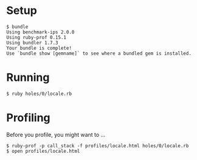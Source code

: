 Setup
=====

    $ bundle
    Using benchmark-ips 2.0.0
    Using ruby-prof 0.15.1
    Using bundler 1.7.3
    Your bundle is complete!
    Use `bundle show [gemname]` to see where a bundled gem is installed.

Running
=======

    $ ruby holes/0/locale.rb

Profiling
=========

Before you profile, you might want to ...

    $ ruby-prof -p call_stack -f profiles/locale.html holes/0/locale.rb
    $ open profiles/locale.html
